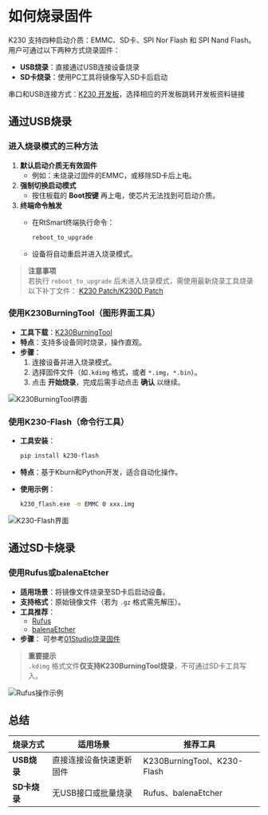 # 如何烧录固件

K230 支持四种启动介质：EMMC、SD卡、SPI Nor Flash 和 SPI Nand Flash。用户可通过以下两种方式烧录固件：

- **USB烧录**：直接通过USB连接设备烧录
- **SD卡烧录**：使用PC工具将镜像写入SD卡后启动

串口和USB连接方式：[K230 开发板](https://developer.canaan-creative.com/zh/products)，选择相应的开发板跳转开发板资料链接

## 通过USB烧录

### 进入烧录模式的三种方法

1. **默认启动介质无有效固件**  
   - 例如：未烧录过固件的EMMC，或移除SD卡后上电。
1. **强制切换启动模式**  
   - 按住板载的 **Boot按键** 再上电，使芯片无法找到可启动介质。
1. **终端命令触发**  
   - 在RtSmart终端执行命令：

     ```bash
     reboot_to_upgrade
     ```

   - 设备将自动重启并进入烧录模式。

> **注意事项**  
> 若执行 `reboot_to_upgrade` 后未进入烧录模式，需使用最新烧录工具烧录以下补丁文件：
> [K230 Patch/K230D Patch](https://kendryte-download.canaan-creative.com/developer/chip_patch/)

### 使用K230BurningTool（图形界面工具）

- **工具下载**：[K230BurningTool](https://developer.canaan-creative.com/en/resource?selected=0-2-2)  
- **特点**：支持多设备同时烧录，操作直观。
- **步骤**：
  1. 连接设备并进入烧录模式。
  1. 选择固件文件（如`.kdimg` 格式，或者 `*.img`，`*.bin`）。
  1. 点击 **开始烧录**，完成后需手动点击 **确认** 以继续。

![K230BurningTool界面](https://developer.canaan-creative.com/api/post/attachment?id=536)

### 使用K230-Flash（命令行工具）

- **工具安装**：  

  ```bash
  pip install k230-flash
  ```

- **特点**：基于Kburn和Python开发，适合自动化操作。
- **使用示例**：  

  ```bash
  k230_flash.exe -m EMMC 0 xxx.img
  ```

![K230-Flash界面](https://developer.canaan-creative.com/api/post/attachment?id=537)

## 通过SD卡烧录

### 使用Rufus或balenaEtcher

- **适用场景**：将镜像文件烧录至SD卡后启动设备。
- **支持格式**：原始镜像文件（若为 `.gz` 格式需先解压）。
- **工具推荐**：
  - [Rufus](https://rufus.ie/en/)  
  - [balenaEtcher](https://etcher.balena.io/)  
- **步骤**：
  可参考[01Studio烧录固件](https://developer.canaan-creative.com/k230_canmv/zh/main/zh/userguide/how_to_burn_firmware.html)  

> **重要提示**  
> `.kdimg` 格式文件**仅支持K230BurningTool烧录**，不可通过SD卡工具写入。

![Rufus操作示例](https://developer.canaan-creative.com/api/post/attachment?id=538)

## 总结

| 烧录方式       | 适用场景                  | 推荐工具                     |
|----------------|--------------------------|-----------------------------|
| **USB烧录**    | 直接连接设备快速更新固件  | K230BurningTool、K230-Flash |
| **SD卡烧录**   | 无USB接口或批量烧录      | Rufus、balenaEtcher         |
